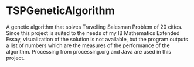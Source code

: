 # TSPGeneticAlgorithm
A genetic algorithm that solves Travelling Salesman Problem of 20 cities.
Since this project is suited to the needs of my IB Mathematics Extended Essay, visualization of the solution is not available, but the program outputs a list of numbers which are the measures of the performance of the algorithm.
Processing from processing.org and Java are used in this project.
